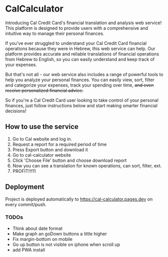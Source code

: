# CalCalculator

Introducing Cal Credit Card's financial translation and analysis web service! This platform is designed to provide users with a comprehensive and intuitive way to manage their personal finances.

If you've ever struggled to understand your Cal Credit Card financial operations because they were in Hebrew, this web service can help. Our platform provides accurate and reliable translations of financial operations from Hebrew to English, so you can easily understand and keep track of your expenses.

But that's not all - our web service also includes a range of powerful tools to help you analyze your personal finances. You can easily view, sort, filter and categorize your expenses, track your spending over time, ~~and even receive personalized financial advice.~~

So if you're a Cal Credit Card user looking to take control of your personal finances, just follow instructions below and start making smarter financial decisions!

## How to use the service
1. Go to Cal website and log in.
2. Request a report for a required period of time
3. Press Export button and download it
4. Go to cal-calculator website
5. Click 'Choose File' button and choose download report
6. Now you can see a translation for known operations, can sort, filter, ext.
7. PROFIT!!!11

## Deployment

Project is deployed automatically to https://cal-calculator.pages.dev on every commit/push.

### TODOs
- Think about date format
- Make graph an goDown buttons a little higher 
- Fix margin-bottom on mobile
- Go up button is not visible on iphone when scroll up
- add PWA install
